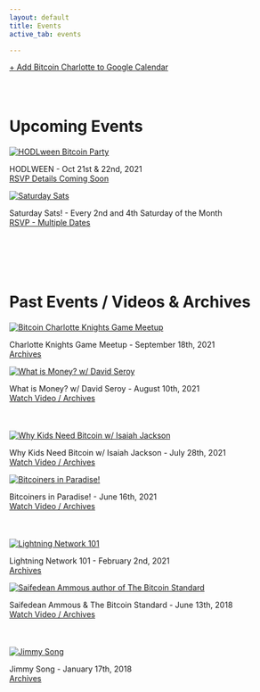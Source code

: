 ```yaml
---
layout: default
title: Events
active_tab: events

---
```


<a class="cta" href="https://calendar.google.com/calendar/embed?src=0grl3lv52bq4fuc0eiu01uemfk%40group.calendar.google.com&ctz=America%2FNew_York">+ Add Bitcoin Charlotte to Google Calendar</a>

<div class="glow-bar glow-bar-divider container-fluid" style="margin-bottom:50px;">&nbsp;</div>


# Upcoming Events

<article style="margin:20px 0 50px">
<div class="row">
    <div class="col">
        <a href="/hodlween2021"><img src="/assets/img/posts/hodlween2021.jpg" alt="HODLween Bitcoin Party" title="HODLween Bitcoin Party"/></a>
        <p class="pic-caption">
            <span>HODLWEEN - Oct 21st & 22nd, 2021</span><br>
            <span><a href="/hodlween2021">RSVP Details Coming Soon</a></span>
        </p>
    </div>
    <div class="col">
        <a href="https://www.meetup.com/BitcoinCharlotte/events/"><img src="/assets/img/posts/Salty-Parrot-Brewing-Saturday-Sats-Meetup.jpg" alt="Saturday Sats" title="Saturday Sats"/></a>
        <p class="pic-caption">
            <span>Saturday Sats! - Every 2nd and 4th Saturday of the Month</span><br>
            <span><a href="https://www.meetup.com/BitcoinCharlotte/events/">RSVP - Multiple Dates</a><br>
        </p>
    </div>
</div>
</article>

<div class="glow-bar glow-bar-divider container-fluid" style="margin-bottom:50px;">&nbsp;</div>

# Past Events / Videos & Archives

<article style="margin:20px 0 50px">
<div class="row">
    <div class="col">
        <a href="/event-2021-09-18"><img src="/assets/img/posts/event4Instagram.jpg" alt="Bitcoin Charlotte Knights Game Meetup" title="Bitcoin Charlotte Knights Game Meetup"/></a>
        <p class="pic-caption">
            <span>Charlotte Knights Game Meetup - September 18th, 2021</span><br>
            <span><a href="/event-2021-09-18">Archives</a></span>
        </p>
    </div>
    <div class="col">
        <a href="/event-2021-08-10"><img src="/assets/img/posts/david-seroy-what-is-money-event3.jpg" alt="What is Money? w/ David Seroy" title="What is Money? w/ David Seroy"/></a>
        <p class="pic-caption">
            <span>What is Money? w/ David Seroy - August 10th, 2021</span><br>
            <span><a href="/event-2021-08-10">Watch Video / Archives</a></span>
        </p>
    </div>
    
</div>
</article>
<article style="margin:0 0 50px">
<div class="row">
    <div class="col">
        <a href="/event-2021-07-29"><img src="/assets/img/posts/isaiah-jackson-why-kids-need-bitcoin-event2.jpg" alt="Why Kids Need Bitcoin w/ Isaiah Jackson" title="Why Kids Need Bitcoin w/ Isaiah Jackson"/></a>
        <p class="pic-caption">
            <span>Why Kids Need Bitcoin w/ Isaiah Jackson - July 28th, 2021</span><br>
            <span><a href="/event-2021-07-29">Watch Video / Archives</a></span>
        </p>
    </div>
    <div class="col">
        <a href="/event-2021-06-16"><img src="/assets/img/posts/bitcoin-paradise-recap-event1.jpg" alt="Bitcoiners in Paradise!" title="Bitcoiners in Paradise!"/></a>
        <p class="pic-caption">
            <span>Bitcoiners in Paradise! - June 16th, 2021</span><br>
            <span><a href="/event-2021-06-16">Watch Video / Archives</a></span>
        </p>
    </div>
</div>
</article>

<article style="margin:0 0 50px">
<div class="row">
    <div class="col">
        <a href="/event-2021-02-02"><img src="/assets/img/posts/lightning-network-meetup-feb2nd.jpg" alt="Lightning Network 101" title="Lightning Network 101"/></a>
        <p class="pic-caption">
            <span>Lightning Network 101 - February 2nd, 2021</span><br>
            <span><a href="/event-2021-02-02">Archives</a></span>
        </p>
    </div>
    <div class="col">
        <a href="/event-2018-06-13"><img src="/assets/img/posts/saifedean-ammous-event.jpg" alt="Saifedean Ammous author of The Bitcoin Standard" title="Saifedean Ammous author of The Bitcoin Standard"/></a>
        <p class="pic-caption">
            <span>Saifedean Ammous & The Bitcoin Standard - June 13th, 2018</span><br>
            <span><a href="/event-2018-06-13">Watch Video / Archives</a></span>
        </p>
    </div>
</div>
</article>

<article style="margin:0 0 50px">
<div class="row">
    <div class="col">
        <a href="/event-2018-01-17"><img src="/assets/img/posts/jimmysong-event.jpg" alt="Jimmy Song" title="Jimmy Song"/></a>
        <p class="pic-caption">
            <span>Jimmy Song - January 17th, 2018</span><br>
            <span><a href="/event-2018-01-17">Archives</a></span>
        </p>
    </div>
    <div class="col">
    </div>
</div>
</article>


